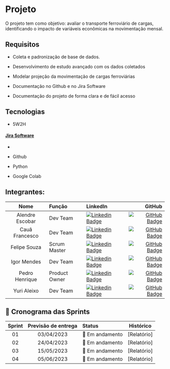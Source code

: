 # Projeto 

 O projeto tem como objetivo: avaliar o transporte ferroviário de cargas, identificando o impacto de variáveis econômicas na movimentação mensal.

 ## Requisitos 

 - Coleta e padronização de base de dados.

 - Desenvolvimento de estudo avançado com os dados coletados

 - Modelar projeção da movimentação de cargas ferroviárias

 - Documentação no Github e no Jira Software

 - Documentação do projeto de forma clara e de fácil acesso

 ## Tecnologias

 - 5W2H

#### [Jira Software][jra]
- [jra]:https://vsync.atlassian.net/
 - Github
 - Python

 - Google Colab

## Integrantes:

|    Nome     | Função    |      LinkedIn                |      GitHub    |
|:-----------: |:------|:----------------------------|---------------:|
| Alendre Escobar | Dev Team | [![Linkedin Badge](https://img.shields.io/badge/LinkedIn-0077B5?style=for-the-badge&logo=linkedin&logoColor=white)](https://www.linkedin.com) | [![GitHub Badge](https://img.shields.io/badge/GitHub-100000?style=for-the-badge&logo=github&logoColor=white)](https://github.com) |
| Cauã Francesco | Dev Team | [![Linkedin Badge](https://img.shields.io/badge/LinkedIn-0077B5?style=for-the-badge&logo=linkedin&logoColor=white)](https://www.linkedin.com) | [![GitHub Badge](https://img.shields.io/badge/GitHub-100000?style=for-the-badge&logo=github&logoColor=white)](https://github.com) | 
| Felipe Souza | Scrum Master | [![Linkedin Badge](https://img.shields.io/badge/LinkedIn-0077B5?style=for-the-badge&logo=linkedin&logoColor=white)](https://www.linkedin.com/in/felipe-souza-a101ab184/) | [![GitHub Badge](https://img.shields.io/badge/GitHub-100000?style=for-the-badge&logo=github&logoColor=white)](https://github.com) | 
| Igor Mendes | Dev Team | [![Linkedin Badge](https://img.shields.io/badge/LinkedIn-0077B5?style=for-the-badge&logo=linkedin&logoColor=white)](https://www.linkedin.com) | [![GitHub Badge](https://img.shields.io/badge/GitHub-100000?style=for-the-badge&logo=github&logoColor=white)](https://github.com) | 
| Pedro Henrique | Product Owner | [![Linkedin Badge](https://img.shields.io/badge/LinkedIn-0077B5?style=for-the-badge&logo=linkedin&logoColor=white)](https://www.linkedin.com/in/antiochus/) | [![GitHub Badge](https://img.shields.io/badge/GitHub-100000?style=for-the-badge&logo=github&logoColor=white)](https://github.com/Varkernes) |
| Yuri Aleixo | Dev Team | [![Linkedin Badge](https://img.shields.io/badge/LinkedIn-0077B5?style=for-the-badge&logo=linkedin&logoColor=white)](https://www.linkedin.com/in/yuri-gon%C3%A7alves-aleixo-b645b2226/) | [![GitHub Badge](https://img.shields.io/badge/GitHub-100000?style=for-the-badge&logo=github&logoColor=white)](https://github.com/YuriAleixo) |

<span id="cronograma-das-sprints">

## 📆 Cronograma das Sprints

<div align="center">

| Sprint | Previsão de entrega | Status           | Histórico |
|:--:|:----------:|:-------------------|:-------------------------------------------------:|
| 01 | 03/04/2023 | 🚧 Em andamento    | [Relatório] |
| 02 | 24/04/2023 | 🚧 Em andamento    | [Relatório] |
| 03 | 15/05/2023 | 🚧 Em andamento | [Relatório] |
| 04 | 05/06/2023 | 🚧 Em andamento | [Relatório] |
